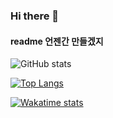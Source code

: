 ### Hi there 👋

<h4> readme 언젠간 만들겠지</h4>

![GitHub stats](https://github-readme-stats.vercel.app/api?username=msilot1001&show_icons=true&theme=merko)

[![Top Langs](https://github-readme-stats.vercel.app/api/top-langs/?username=msilot1001&langs_count=8)](https://github.com/msilot1001/github-readme-stats)

[![Wakatime stats](https://github-readme-stats.vercel.app/api/wakatime?username=msilot1001)](https://github.com/msilot1001/github-readme-stats)

<!--
**msilot1001/msilot1001** is a ✨ _special_ ✨ repository because its `README.md` (this file) appears on your GitHub profile



Here are some ideas to get you started:

- 🔭 I’m currently working on ...
- 🌱 I’m currently learning ...
- 👯 I’m looking to collaborate on ...
- 🤔 I’m looking for help with ...
- 💬 Ask me about ...
- 📫 How to reach me: ...
- 😄 Pronouns: ...
- ⚡ Fun fact: ...
-->
